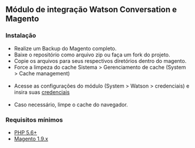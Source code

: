 <h2>Módulo de integração Watson Conversation e Magento</h2>

<h3>Instalação</h3>

<ul>
  <li>Realize um Backup do Magento completo.</li>
  <li>Baixe o repositório como arquivo zip ou faça um fork do projeto.</li>
  <li>Copie os arquivos para seus respectivos diretórios dentro do magento.</li>
  <li>Force a limpeza do cache Sistema > Gerenciamento de cache (System > Cache management)</li>
  <li>Acesse as configurações do módulo (System > Watson > credenciais) e insira suas <a href="https://console.bluemix.net/docs/services/watson/getting-started-credentials.html#service-credentials-for-watson-services">credenciais</a></li>
  <li>Caso necessário, limpe o cache do navegador.</li>
</ul>

<h3>Requisitos mínimos</h3>

<ul>
  <li><a href="http://www.php.net/">PHP 5.6+</a></li>
  <li><a href="https://magento.com/">Magento 1.9.x</a></li>
</ul>

